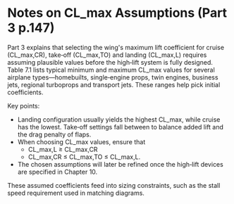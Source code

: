 # Notes on CL_max Assumptions (Part 3 p.147)

Part 3 explains that selecting the wing's maximum lift coefficient for cruise (CL_max,CR), take‑off (CL_max,TO) and landing (CL_max,L) requires assuming plausible values before the high‑lift system is fully designed. Table 7.1 lists typical minimum and maximum CL_max values for several airplane types—homebuilts, single‑engine props, twin engines, business jets, regional turboprops and transport jets. These ranges help pick initial coefficients.

Key points:

- Landing configuration usually yields the highest CL_max, while cruise has the lowest. Take‑off settings fall between to balance added lift and the drag penalty of flaps.
- When choosing CL_max values, ensure that
  - CL_max,L ≥ CL_max,CR
  - CL_max,CR ≤ CL_max,TO ≤ CL_max,L.
- The chosen assumptions will later be refined once the high‑lift devices are specified in Chapter 10.

These assumed coefficients feed into sizing constraints, such as the stall speed requirement used in matching diagrams.
